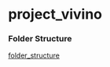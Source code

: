 # project_vivino

### Folder Structure
[folder_structure](data/Screenshot%202023-08-28%20093956.png)